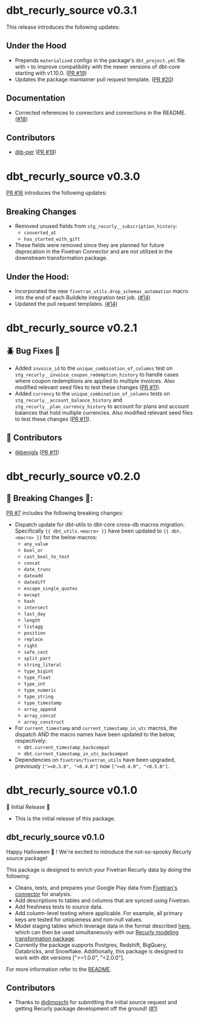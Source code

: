 # dbt_recurly_source v0.3.1

This release introduces the following updates:

## Under the Hood
- Prepends `materialized` configs in the package's `dbt_project.yml` file with `+` to improve compatibility with the newer versions of dbt-core starting with v1.10.0. ([PR #19](https://github.com/fivetran/dbt_recurly_source/pull/19))
- Updates the package maintainer pull request template. ([PR #20](https://github.com/fivetran/dbt_recurly_source/pull/20))

## Documentation
- Corrected references to connectors and connections in the README. ([#18](https://github.com/fivetran/dbt_recurly_source/pull/18))

## Contributors
- [@b-per](https://github.com/b-per) ([PR #19](https://github.com/fivetran/dbt_recurly_source/pull/19))

# dbt_recurly_source v0.3.0
[PR #16](https://github.com/fivetran/dbt_recurly_source/pull/16) introduces the following updates:

## Breaking Changes
- Removed unused fields from `stg_recurly__subscription_history`:
  - `converted_at`
  - `has_started_with_gift`
- These fields were removed since they are planned for future deprecation in the Fivetran Connector and are not utilized in the downstream transformation package.

## Under the Hood:
- Incorporated the new `fivetran_utils.drop_schemas_automation` macro into the end of each Buildkite integration test job. [(#14)](https://github.com/fivetran/dbt_recurly_source/pull/14)
- Updated the pull request templates. [(#14)](https://github.com/fivetran/dbt_recurly_source/pull/14)

# dbt_recurly_source v0.2.1 
## 🪲 Bug Fixes 🔧
- Added `invoice_id` to the `unique_combination_of_columns` test on `stg_recurly__invoice_coupon_redemption_history` to handle cases where coupon redemptions are applied to multiple invoices. Also modified relevant seed files to test these changes ([PR #11](https://github.com/fivetran/dbt_recurly_source/pull/11)).
- Added `currency` to the `unique_combination_of_columns` tests on `stg_recurly__account_balance_history` and `stg_recurly__plan_currency_history` to account for plans and account balances that hold multiple currencies. Also modified relevant seed files to test these changes ([PR #11](https://github.com/fivetran/dbt_recurly_source/pull/11)).

## 👷 Contributors
- [@benigls](https://github.com/benigls) ([PR #11](https://github.com/fivetran/dbt_recurly_source/pull/11))

# dbt_recurly_source v0.2.0 

## 🚨 Breaking Changes 🚨:
[PR #7](https://github.com/fivetran/dbt_recurly_source/pull/7) includes the following breaking changes:
- Dispatch update for dbt-utils to dbt-core cross-db macros migration. Specifically `{{ dbt_utils.<macro> }}` have been updated to `{{ dbt.<macro> }}` for the below macros:
    - `any_value`
    - `bool_or`
    - `cast_bool_to_text`
    - `concat`
    - `date_trunc`
    - `dateadd`
    - `datediff`
    - `escape_single_quotes`
    - `except`
    - `hash`
    - `intersect`
    - `last_day`
    - `length`
    - `listagg`
    - `position`
    - `replace`
    - `right`
    - `safe_cast`
    - `split_part`
    - `string_literal`
    - `type_bigint`
    - `type_float`
    - `type_int`
    - `type_numeric`
    - `type_string`
    - `type_timestamp`
    - `array_append`
    - `array_concat`
    - `array_construct`
- For `current_timestamp` and `current_timestamp_in_utc` macros, the dispatch AND the macro names have been updated to the below, respectively:
    - `dbt.current_timestamp_backcompat`
    - `dbt.current_timestamp_in_utc_backcompat`
- Dependencies on `fivetran/fivetran_utils` have been upgraded, previously `[">=0.3.0", "<0.4.0"]` now `[">=0.4.0", "<0.5.0"]`.


# dbt_recurly_source v0.1.0
🎉 Initial Release 🎉
- This is the initial release of this package. 
## dbt_recurly_source v0.1.0


Happy Halloween 👻 ! We're excited to introduce the not-so-spooky Recurly source package!

This package is designed to enrich your Fivetran Recurly data by doing the following:

- Cleans, tests, and prepares your Google Play data from [Fivetran's connector](https://fivetran.com/docs/applications/recurly) for analysis.
- Add descriptions to tables and columns that are synced using Fivetran.
- Add freshness tests to source data.
- Add column-level testing where applicable. For example, all primary keys are tested for uniqueness and non-null values.
- Model staging tables which leverage data in the format described [here](https://fivetran.com/docs/applications/recurly#schemainformation), which can then be used simultaneously with our [Recurly modeling transformation package](https://github.com/fivetran/dbt_recurly).
- Currently the package supports Postgres, Redshift, BigQuery, Databricks, and Snowflake. Additionally, this package is designed to work with dbt versions [">=1.0.0", "<2.0.0"].

For more information refer to the [README](https://github.com/fivetran/dbt_recurly_source/blob/main/README.md).

## Contributors
- Thanks to [@dimoschi](https://github.com/[dimoschi](https://github.com/dimoschi)) for submitting the initial source request and getting Recurly package development off the ground! ([#1](https://github.com/fivetran/dbt_recurly_source/pull/1))

